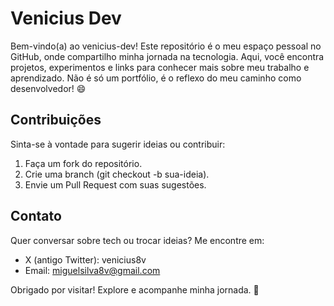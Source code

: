 # Venicius Dev

Bem-vindo(a) ao venicius-dev! Este repositório é o meu espaço pessoal no GitHub, onde compartilho minha jornada na tecnologia. Aqui, você encontra projetos, experimentos e links para conhecer mais sobre meu trabalho e aprendizado. Não é só um portfólio, é o reflexo do meu caminho como desenvolvedor! 😄

## Contribuições

Sinta-se à vontade para sugerir ideias ou contribuir:

1. Faça um fork do repositório.
2. Crie uma branch (git checkout -b sua-ideia).
3. Envie um Pull Request com suas sugestões.

## Contato

Quer conversar sobre tech ou trocar ideias? Me encontre em:

- X (antigo Twitter): venicius8v
- Email: miguelsilva8v@gmail.com

Obrigado por visitar! Explore e acompanhe minha jornada. 🚀

